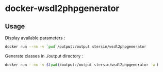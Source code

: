 # docker-wsdl2phpgenerator

## Usage

Display available parameters :

```bash
docker run --rm -v `pwd`/output:/output stersin/wsdl2phpgenerator
```

Generate classes in ./output directory :

```bash
docker run --rm -v $(pwd)/output:/output stersin/wsdl2phpgenerator -w https://webservices.amazon.com/AWSECommerceService/AWSECommerceService.wsdl
```

